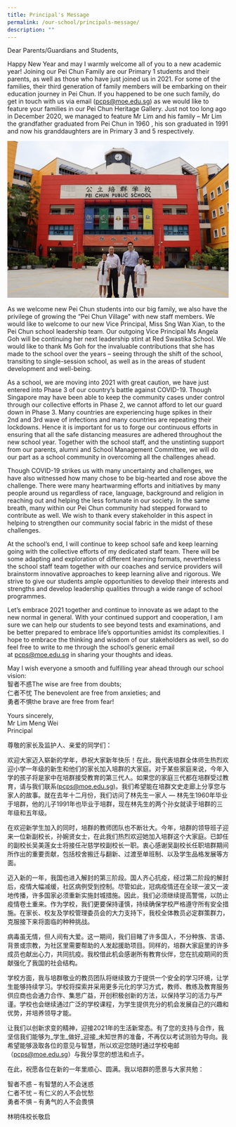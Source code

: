 ```yaml
---
title: Principal's Message
permalink: /our-school/principals-message/
description: ""
---
```

Dear Parents/Guardians and Students,

Happy New Year and may I warmly welcome all of you to a new academic year! Joining our Pei Chun Family are our Primary 1 students and their parents, as well as those who have just joined us in 2021. For some of the families, their third generation of family members will be embarking on their education journey in Pei Chun. If you happened to be one such family, do get in touch with us via email ([pcps@moe.edu.sg](mailto:pcps@moe.edu.sg)) as we would like to feature your families in our Pei Chun Heritage Gallery. Just not too long ago in December 2020, we managed to feature Mr Lim and his family – Mr Lim the grandfather graduated from Pei Chun in 1960 , his son graduated in 1991 and now his granddaughters are in Primary 3 and 5 respectively.

![](/images/Pmessage.jpg)

As we welcome new Pei Chun students into our big family, we also have the privilege of growing the “Pei Chun Village” with new staff members. We would like to welcome to our new Vice Principal, Miss Sng Wan Xian, to the Pei Chun school leadership team. Our outgoing Vice Principal Ms Angela Goh will be continuing her next leadership stint at Red Swastika School. We would like to thank Ms Goh for the invaluable contributions that she has made to the school over the years – seeing through the shift of the school, transiting to single-session school, as well as in the areas of student development and well-being.

As a school, we are moving into 2021 with great caution, we have just entered into Phase 3 of our country’s battle against COVID-19. Though Singapore may have been able to keep the community cases under control through our collective efforts in Phase 2, we cannot afford to let our guard down in Phase 3. Many countries are experiencing huge spikes in their 2nd and 3rd wave of infections and many countries are repeating their lockdowns. Hence it is important for us to forge our continuous efforts in ensuring that all the safe distancing measures are adhered throughout the new school year. Together with the school staff, and the unstinting support from our parents, alumni and School Management Committee, we will do our part as a school community in overcoming all the challenges ahead.

Though COVID-19 strikes us with many uncertainty and challenges, we have also witnessed how many chose to be big-hearted and rose above the challenge. There were many heartwarming efforts and initiatives by many people around us regardless of race, language, background and religion in reaching out and helping the less fortunate in our society. In the same breath, many within our Pei Chun community had stepped forward to contribute as well. We wish to thank every stakeholder in this aspect in helping to strengthen our community social fabric in the midst of these challenges.

At the school’s end, I will continue to keep school safe and keep learning going with the collective efforts of my dedicated staff team. There will be some adapting and exploration of different learning formats, nevertheless the school staff team together with our coaches and service providers will brainstorm innovative approaches to keep learning alive and rigorous. We strive to give our students ample opportunities to develop their interests and strengths and develop leadership qualities through a wide range of school programmes.

Let’s embrace 2021 together and continue to innovate as we adapt to the new normal in general. With your continued support and cooperation, I am sure we can help our students to see beyond tests and examinations, and be better prepared to embrace life’s opportunities amidst its complexities. I hope to embrace the thinking and wisdom of our stakeholders as well, so do feel free to write to me through the school’s generic email at [pcps@moe.edu.sg](mailto:pcps@moe.edu.sg) in sharing your thoughts and ideas.

May I wish everyone a smooth and fulfilling year ahead through our school vision:  
智者不惑The wise are free from doubts;  
仁者不忧 The benevolent are free from anxieties; and  
勇者不惧the brave are free from fear!

Yours sincerely,  
Mr Lim Meng Wei  
Principal

尊敬的家长及监护人、亲爱的同学们：

欢迎大家迈入崭新的学年，恭祝大家新年快乐！在此，我代表培群全体师生热烈欢迎小学一年级的新生和他们的家长加入培群的大家庭。对于某些家庭来说，今年入学的孩子将是家中在培群接受教育的第三代人。如果您的家庭三代都在培群受过教育，请与我们联系([pcps@moe.edu.sg](mailto:pcps@moe.edu.sg))。我们希望能在培群文史走廊上分享您与家人的故事。就在去年十二月份，我们访问了林先生一家人 — 林先生1960年毕业于培群，他的儿子1991年也毕业于培群，现在林先生的两个孙女就读于培群的三年级和五年级。

在欢迎新学生加入的同时，培群的教师团队也不断壮大。今年，培群的领导班子迎来一位新副校长，孙婉贤女士，在此我们热烈欢迎她加入培群这个大家庭。已卸任的副校长吴美莲女士将接任卍慈学校副校长一职。衷心感谢吴副校长任职培群期间所作出的重要贡献，包括校舍搬迁与翻新、过渡至单班制、以及学生品格发展等方面。

迈入新的一年，我国也进入解封的第三阶段。国人齐心抗疫，经过第二阶段的解封后，疫情大幅减缓，社区病例受到控制。尽管如此，冠病疫情还在全球一波又一波地传播，许多国家必须重新实施封城措施。因此，我们必须继续提高警惕，以防止疫情卷土重来。作为学校，我们更要保持谨慎，持续确保学校严格遵守所有安全措施。在家长、校友及学校管理委员会的大力支持下，我校全体教员必定群策群力，克服接下来将面临的种种挑战。

病毒虽无情，但人间有大爱。这一期间，我们目睹了许多国人，不分种族、言语、背景或宗教，为社区里需要帮助的人发起援助项目。同样的，培群大家庭里的许多成员也献出心力，共同抗疫。我校借此机会感谢所有教育伙伴，您在抗疫期间的贡献强化了我国的社会结构。

学校方面，我与培群敬业的教员团队将继续致力于提供一个安全的学习环境，让学生能够持续学习。学校将探索并采用更多元化的学习方式，教师、教练及教育服务供应商也会通力合作、集思广益，开创积极创新的方法，以保持学习的活力与严谨。学校也会继续通过广泛的学校课程，为学生提供充分的机会发展自己的兴趣和优势，并培养领导才能。

让我们以创新求变的精神，迎接2021年的生活新常态。有了您的支持与合作，我坚信我们能够为_学生_做好_迎接_未知世界的准备，不再仅以考试测验为导向。我希望能够汲取各位的意见与智慧，所以欢迎您随时通过学校电邮（[pcps@moe.edu.sg](mailto:pcps@moe.edu.sg)）与我分享您的想法和点子。

在此，祝愿各位在新的一年里顺心、圆满。我以培群的愿景与大家共勉：

智者不惑 – 有智慧的人不会迷惑  
仁者不忧 – 有仁义的人不会忧愁  
勇者不惧 – 有勇气的人不会畏惧

林明伟校长敬启